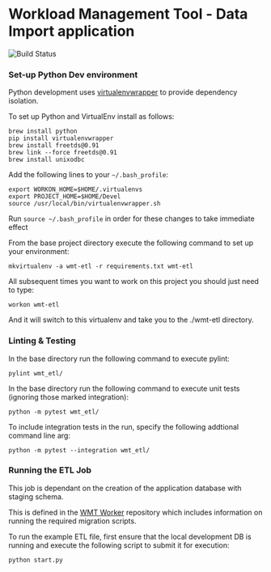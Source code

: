 # Workload Management Tool - Data Import application

![Build Status](https://travis-ci.org/ministryofjustice/wmt-etl.svg?branch=master)

### Set-up Python Dev environment
Python development uses [virtualenvwrapper](http://virtualenvwrapper.readthedocs.io/en/latest/index.html) to provide dependency isolation.

To set up Python and VirtualEnv install as follows:

```
brew install python
pip install virtualenvwrapper
brew install freetds@0.91
brew link --force freetds@0.91
brew install unixodbc
```

Add the following lines to your `~/.bash_profile`:

```
export WORKON_HOME=$HOME/.virtualenvs
export PROJECT_HOME=$HOME/Devel
source /usr/local/bin/virtualenvwrapper.sh
```

Run `source ~/.bash_profile` in order for these changes to take immediate effect

From the base project directory execute the following command to set up your environment:

`mkvirtualenv -a wmt-etl -r requirements.txt wmt-etl` 

All subsequent times you want to work on this project you should just need to type:

`workon wmt-etl`

And it will switch to this virtualenv and take you to the ./wmt-etl directory.

### Linting & Testing

In the base directory run the following command to execute pylint:

`pylint wmt_etl/`

In the base directory run the following command to execute unit tests (ignoring those marked integration):

`python -m pytest wmt_etl/`

To include integration tests in the run, specify the following addtional command line arg:

`python -m pytest --integration wmt_etl/`

### Running the ETL Job

This job is dependant on the creation of the application database with staging schema.

This is defined in the [WMT Worker](https://github.com/ministryofjustice/wmt-worker) repository which includes information on running the required migration scripts.

To run the example ETL file, first ensure that the local development DB is running and execute the following script to submit it for execution:

`python start.py`
